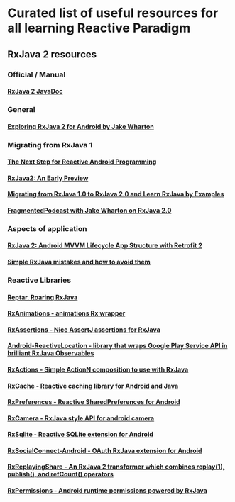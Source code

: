 # Curated list of useful resources for all learning Reactive Paradigm

## RxJava 2 resources

### Official / Manual

#### [RxJava 2 JavaDoc](http://reactivex.io/RxJava/javadoc/)

### General

#### [Exploring RxJava 2 for Android by Jake Wharton](https://realm.io/news/gotocph-jake-wharton-exploring-rxjava2-android/)

### Migrating from RxJava 1

#### [The Next Step for Reactive Android Programming](http://futurice.com/blog/the-next-step-for-reactive-android-programming?utm_source=Android+Weekly&utm_campaign=454d4b53e2-Android_Weekly_239&utm_medium=email&utm_term=0_4eb677ad19-454d4b53e2-337946117)

#### [RxJava2: An Early Preview](https://medium.com/@theMikhail/rxjava2-an-early-preview-5b05de46b07#.9uppvgomz)

#### [Migrating from RxJava 1.0 to RxJava 2.0 and Learn RxJava by Examples](https://blog.mindorks.com/migrating-from-rxjava1-to-rxjava2-5dac0a94b4aa#.gff0du7tj)

#### [FragmentedPodcast with Jake Wharton on RxJava 2.0](http://fragmentedpodcast.com/episodes/053-jake-wharton-on-rxjava-2/?utm_source=androiddevdigest)

### Aspects of application

#### [RxJava 2: Android MVVM Lifecycle App Structure with Retrofit 2](https://medium.com/@manuelvicnt/rxjava2-android-mvvm-lifecycle-app-structure-with-retrofit-2-cf903849f49e#.jbdlx1cx8)

#### [Simple RxJava mistakes and how to avoid them](http://veskoiliev.com/simple-rx-mistakes-and-how-to-avoid-them/?utm_source=androiddevdigest)


### Reactive Libraries

#### [Reptar. Roaring RxJava](https://github.com/Commit451/Reptar?utm_source=Android+Weekly&utm_campaign=8ab4301908-AndroidWeekly_241&utm_medium=email&utm_term=0_4eb677ad19-8ab4301908-337946117)

#### [RxAnimations - animations Rx wrapper](https://github.com/0ximDigital/RxAnimations)

#### [RxAssertions - Nice AssertJ assertions for RxJava](https://github.com/ubiratansoares/rxassertions)

#### [Android-ReactiveLocation - library that wraps Google Play Service API in brilliant RxJava Observables](https://github.com/mcharmas/Android-ReactiveLocation)

#### [RxActions - Simple ActionN composition to use with RxJava](https://github.com/pakoito/RxActions)

#### [RxCache - Reactive caching library for Android and Java](https://github.com/VictorAlbertos/RxCache)

#### [RxPreferences - Reactive SharedPreferences for Android](https://github.com/f2prateek/rx-preferences)

#### [RxCamera - RxJava style API for android camera](https://github.com/ragnraok/RxCamera)

#### [RxSqlite - Reactive SQLite extension for Android](https://github.com/DanielSerdyukov/rxsqlite)

#### [RxSocialConnect-Android - OAuth RxJava extension for Android](https://github.com/VictorAlbertos/RxSocialConnect-Android)

#### [RxReplayingShare - An RxJava 2 transformer which combines replay(1), publish(), and refCount() operators](https://github.com/JakeWharton/RxReplayingShare)

#### [RxPermissions - Android runtime permissions powered by RxJava](https://github.com/tbruyelle/RxPermissions)
